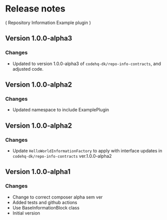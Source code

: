 # Release notes
( Repository Information Example plugin )

## Version 1.0.0-alpha3
### Changes
* Updated to version 1.0.0-alpha3 of `codehq-dk/repo-info-contracts`, and adjusted code.

## Version 1.0.0-alpha2
### Changes
* Updated namespace to include ExamplePlugin

## Version 1.0.0-alpha2
### Changes
* Update `HelloWorldInformationFactory` to apply with interface updates in `codehq-dk/repo-info-contracts` ver.1.0.0-alpha2

## Version 1.0.0-alpha1
### Changes
* Change to correct composer alpha sem ver
* Added tests and github actions
* Use BaseInformationBlock class
* Initial version
